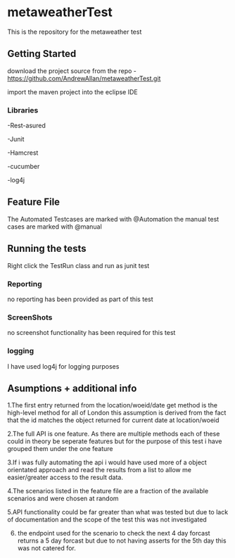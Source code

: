 # metaweatherTest
This is the repository for the metaweather test 

## Getting Started

download the project source from the repo - https://github.com/AndrewAllan/metaweatherTest.git

import the maven project into the eclipse IDE

### Libraries
 
-Rest-asured

-Junit 

-Hamcrest

-cucumber 

-log4j

## Feature File 
The Automated Testcases are marked with @Automation the manual test cases are marked with @manual

## Running the tests
Right click the TestRun class and run as junit test

### Reporting

no reporting has been provided as part of this test

### ScreenShots

no screenshot functionality has been required for this test

### logging

I have used log4j for logging purposes

## Asumptions + additional info

1.The first entry returned from the location/woeid/date get method is the high-level method for all of London this assumption is derived from the fact that the id matches the object returned for current date at location/woeid 

2.The full API is one feature. As there are multiple methods each of these could in theory be seperate features but for the purpose of this test i have grouped them under the one feature

3.If i was fully automating the api i would have used more of a object orientated approach and read the results from a list<object> to allow me easier/greater access to the result data.
 
4.The scenarios listed in the feature file are a fraction of the available scenarios and were chosen at random 

5.API functionality could be far greater than what was tested but due to lack of documentation and the scope of the test this was not investigated

6. the endpoint used for the scenario to check the next 4 day forcast returns a 5 day forcast but due to not having asserts for the 5th day this was not catered for. 
